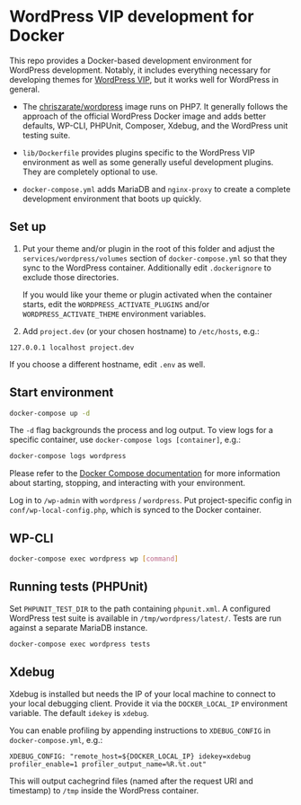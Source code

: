 # WordPress VIP development for Docker

This repo provides a Docker-based development environment for WordPress
development. Notably, it includes everything necessary for developing themes for
[WordPress VIP][vip], but it works well for WordPress in general.

- The [chriszarate/wordpress][image] image runs on PHP7. It generally follows
  the approach of the official WordPress Docker image and adds better defaults,
  WP-CLI, PHPUnit, Composer, Xdebug, and the WordPress unit testing suite.

- `lib/Dockerfile` provides plugins specific to the WordPress VIP environment as
  well as some generally useful development plugins. They are completely
  optional to use.

- `docker-compose.yml` adds MariaDB and `nginx-proxy` to create a complete
  development environment that boots up quickly.


## Set up

1. Put your theme and/or plugin in the root of this folder and adjust the 
   `services/wordpress/volumes` section of `docker-compose.yml` so that they
   sync to the WordPress container. Additionally edit `.dockerignore` to exclude
   those directories.

   If you would like your theme or plugin activated when the container starts,
   edit the `WORDPRESS_ACTIVATE_PLUGINS` and/or `WORDPRESS_ACTIVATE_THEME`
   environment variables.

2. Add `project.dev` (or your chosen hostname) to `/etc/hosts`, e.g.:

```
127.0.0.1 localhost project.dev
```

  If you choose a different hostname, edit `.env` as well.


## Start environment

```sh
docker-compose up -d
```

The `-d` flag backgrounds the process and log output. To view logs for a
specific container, use `docker-compose logs [container]`, e.g.:

```sh
docker-compose logs wordpress
```

Please refer to the [Docker Compose documentation][docker-compose] for more
information about starting, stopping, and interacting with your environment.

Log in to `/wp-admin` with `wordpress` / `wordpress`. Put project-specific
config in `conf/wp-local-config.php`, which is synced to the Docker container.


## WP-CLI

```sh
docker-compose exec wordpress wp [command]
```


## Running tests (PHPUnit)

Set `PHPUNIT_TEST_DIR` to the path containing `phpunit.xml`. A configured
WordPress test suite is available in `/tmp/wordpress/latest/`. Tests are run
against a separate MariaDB instance.

```sh
docker-compose exec wordpress tests
```


## Xdebug

Xdebug is installed but needs the IP of your local machine to connect to your
local debugging client. Provide it via the `DOCKER_LOCAL_IP` environment
variable. The default `idekey` is `xdebug`.

You can enable profiling by appending instructions to `XDEBUG_CONFIG` in
`docker-compose.yml`, e.g.:

```
XDEBUG_CONFIG: "remote_host=${DOCKER_LOCAL_IP} idekey=xdebug profiler_enable=1 profiler_output_name=%R.%t.out"
```

This will output cachegrind files (named after the request URI and timestamp) to
`/tmp` inside the WordPress container.


[docker-compose]: https://docs.docker.com/compose/
[image]: https://hub.docker.com/r/chriszarate/wordpress/
[vip]: https://vip.wordpress.com
